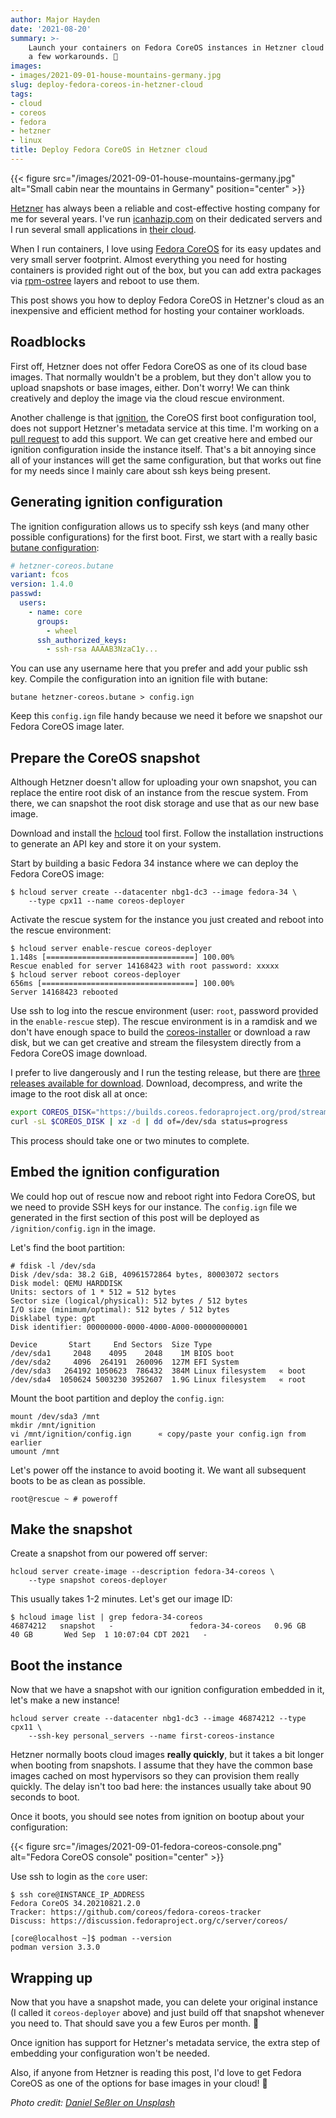 ```yaml
---
author: Major Hayden
date: '2021-08-20'
summary: >-
    Launch your containers on Fedora CoreOS instances in Hetzner cloud with
    a few workarounds. 🚀
images:
- images/2021-09-01-house-mountains-germany.jpg
slug: deploy-fedora-coreos-in-hetzner-cloud
tags:
- cloud
- coreos
- fedora
- hetzner
- linux
title: Deploy Fedora CoreOS in Hetzner cloud
---
```


{{< figure src="/images/2021-09-01-house-mountains-germany.jpg" alt="Small cabin near the mountains in Germany" position="center" >}}

[Hetzner] has always been a reliable and cost-effective hosting company for me
for several years. I've run [icanhazip.com] on their dedicated servers and I run
several small applications in [their cloud].

When I run containers, I love using [Fedora CoreOS] for its easy updates and
very small server footprint. Almost everything you need for hosting containers
is provided right out of the box, but you can add extra packages via
[rpm-ostree] layers and reboot to use them.

This post shows you how to deploy Fedora CoreOS in Hetzner's cloud as an
inexpensive and efficient method for hosting your container workloads.

[Hetzner]: https://www.hetzner.com/
[icanhazip.com]: https://icanhazip.com
[their cloud]: https://www.hetzner.com/cloud
[Fedora CoreOS]: https://getfedora.org/en/coreos?stream=stable
[rpm-ostree]: https://coreos.github.io/rpm-ostree/

## Roadblocks

First off, Hetzner does not offer Fedora CoreOS as one of its cloud base images.
That normally wouldn't be a problem, but they don't allow you to upload
snapshots or base images, either. Don't worry! We can think creatively and
deploy the image via the cloud rescue environment.

Another challenge is that [ignition], the CoreOS first boot configuration tool,
does not support Hetzner's metadata service at this time. I'm working on a [pull
request] to add this support. We can get creative here and embed our ignition
configuration inside the instance itself. That's a bit annoying since all of
your instances will get the same configuration, but that works out fine for my
needs since I mainly care about ssh keys being present.

[ignition]: https://github.com/coreos/ignition
[pull request]: https://github.com/coreos/ignition/pull/1262

## Generating ignition configuration

The ignition configuration allows us to specify ssh keys (and many other
possible configurations) for the first boot. First, we start with a really basic
[butane configuration]:

```yaml
# hetzner-coreos.butane
variant: fcos
version: 1.4.0
passwd:
  users:
    - name: core
      groups:
        - wheel
      ssh_authorized_keys:
        - ssh-rsa AAAAB3NzaC1y...
```

You can use any username here that you prefer and add your public ssh key.
Compile the configuration into an ignition file with butane:

```console
butane hetzner-coreos.butane > config.ign
```

Keep this `config.ign` file handy because we need it before we snapshot our
Fedora CoreOS image later.

[butane configuration]: https://coreos.github.io/butane/examples/

## Prepare the CoreOS snapshot

Although Hetzner doesn't allow for uploading your own snapshot, you can replace
the entire root disk of an instance from the rescue system. From there, we can
snapshot the root disk storage and use that as our new base image.

Download and install the [hcloud] tool first. Follow the installation
instructions to generate an API key and store it on your system.

Start by building a basic Fedora 34 instance where we can deploy the Fedora
CoreOS image:

```console
$ hcloud server create --datacenter nbg1-dc3 --image fedora-34 \
    --type cpx11 --name coreos-deployer
```

Activate the rescue system for the instance you just created and reboot into the
rescue environment:

```console
$ hcloud server enable-rescue coreos-deployer
1.148s [=================================] 100.00%
Rescue enabled for server 14168423 with root password: xxxxx
$ hcloud server reboot coreos-deployer
656ms [==================================] 100.00%
Server 14168423 rebooted
```

Use ssh to log into the rescue environment (user: `root`, password provided in
the `enable-rescue` step). The rescue environment is in a ramdisk and we don't
have enough space to build the [coreos-installer] or download a raw disk, but we
can get creative and stream the filesystem directly from a Fedora CoreOS image
download.

I prefer to live dangerously and I run the testing release, but there are [three
releases available for download]. Download, decompress, and write the image to
the root disk all at once:

```bash
export COREOS_DISK="https://builds.coreos.fedoraproject.org/prod/streams/testing/builds/34.20210821.2.0/x86_64/fedora-coreos-34.20210821.2.0-metal.x86_64.raw.xz"
curl -sL $COREOS_DISK | xz -d | dd of=/dev/sda status=progress
```

This process should take one or two minutes to complete.

## Embed the ignition configuration

We could hop out of rescue now and reboot right into Fedora CoreOS, but we need
to provide SSH keys for our instance. The `config.ign` file we generated in the
first section of this post will be deployed as `/ignition/config.ign` in the
image.

Let's find the boot partition:

```console
# fdisk -l /dev/sda
Disk /dev/sda: 38.2 GiB, 40961572864 bytes, 80003072 sectors
Disk model: QEMU HARDDISK
Units: sectors of 1 * 512 = 512 bytes
Sector size (logical/physical): 512 bytes / 512 bytes
I/O size (minimum/optimal): 512 bytes / 512 bytes
Disklabel type: gpt
Disk identifier: 00000000-0000-4000-A000-000000000001

Device       Start     End Sectors  Size Type
/dev/sda1     2048    4095    2048    1M BIOS boot
/dev/sda2     4096  264191  260096  127M EFI System
/dev/sda3   264192 1050623  786432  384M Linux filesystem   « boot
/dev/sda4  1050624 5003230 3952607  1.9G Linux filesystem   « root
```

Mount the boot partition and deploy the `config.ign`:

```console
mount /dev/sda3 /mnt
mkdir /mnt/ignition
vi /mnt/ignition/config.ign      « copy/paste your config.ign from earlier
umount /mnt
```

Let's power off the instance to avoid booting it. We want all subsequent boots
to be as clean as possible.

```console
root@rescue ~ # poweroff
```

## Make the snapshot

Create a snapshot from our powered off server:

```console
hcloud server create-image --description fedora-34-coreos \
    --type snapshot coreos-deployer
```

This usually takes 1-2 minutes. Let's get our image ID:

```console
$ hcloud image list | grep fedora-34-coreos
46874212   snapshot   -                 fedora-34-coreos   0.96 GB      40 GB       Wed Sep  1 10:07:04 CDT 2021   -
```

## Boot the instance

Now that we have a snapshot with our ignition configuration embedded in it,
let's make a new instance!

```console
hcloud server create --datacenter nbg1-dc3 --image 46874212 --type cpx11 \
    --ssh-key personal_servers --name first-coreos-instance
```

Hetzner normally boots cloud images **really quickly**, but it takes a bit
longer when booting from snapshots. I assume that they have the common base
images cached on most hypervisors so they can provision them really quickly. The
delay isn't too bad here: the instances usually take about 90 seconds to boot.

Once it boots, you should see notes from ignition on bootup about your
configuration:

{{< figure src="/images/2021-09-01-fedora-coreos-console.png" alt="Fedora CoreOS console" position="center" >}}

Use ssh to login as the `core` user:

```console
$ ssh core@INSTANCE_IP_ADDRESS
Fedora CoreOS 34.20210821.2.0
Tracker: https://github.com/coreos/fedora-coreos-tracker
Discuss: https://discussion.fedoraproject.org/c/server/coreos/

[core@localhost ~]$ podman --version
podman version 3.3.0
```

## Wrapping up

Now that you have a snapshot made, you can delete your original instance (I
called it `coreos-deployer` above) and just build off that snapshot whenever you
need to. That should save you a few Euros per month. 💸

Once ignition has support for Hetzner's metadata service, the extra step of
embedding your configuration won't be needed.

Also, if anyone from Hetzner is reading this post, I'd love to get Fedora CoreOS
as one of the options for base images in your cloud! 🤗

[hcloud]: https://github.com/hetznercloud/cli
[coreos-installer]: https://coreos.github.io/coreos-installer/
[three releases available for download]: https://getfedora.org/en/coreos/download?tab=cloud_launchable&stream=stable

*Photo credit: [Daniel Seßler on Unsplash](https://unsplash.com/photos/K3fQgNfKUoc)*
